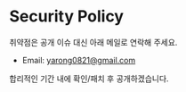 # Security Policy

취약점은 공개 이슈 대신 아래 메일로 연락해 주세요.
- Email: yarong0821@gmail.com

합리적인 기간 내에 확인/패치 후 공개하겠습니다.
